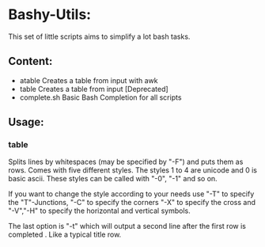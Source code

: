 # Bashy-Utils:

This set of little scripts aims to simplify a lot bash tasks.

## Content:
* atable Creates a table from input with awk
* table Creates a table from input [Deprecated]
* complete.sh Basic Bash Completion for all scripts

## Usage:

### table
Splits lines by whitespaces (may be specified by "-F") and 
puts them as rows. Comes with five different styles.
The styles 1 to 4 are unicode and 0 is basic ascii.
These styles can be called with "-0", "-1" and so on.

If you want to change the style according to your needs use
"-T" to specify the "T"-Junctions, "-C" to specify the corners
"-X" to specify the cross and "-V","-H" to specify the 
horizontal and vertical symbols.

The last option is "-t" which will output a second line after 
the first row is completed . Like a typical title row.

